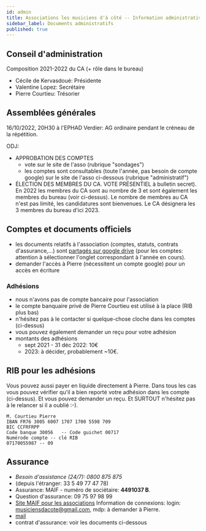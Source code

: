 ```yaml
---
id: admin
title: Associations les musiciens d'à côté -- Information administrative
sidebar_label: Documents administratifs
published: true
---
```



## Conseil d'administration

Composition 2021-2022 du CA (+ rôle dans le bureau)

- Cécile de Kervasdoué: Présidente
- Valentine Lopez: Secrétaire
- Pierre Courtieu: Trésorier

## Assemblées générales

16/10/2022, 20H30 à l'EPHAD Verdier: AG ordinaire pendant le créneau de la répétition.

ODJ:
- APPROBATION DES COMPTES
  - vote sur le site de l'asso (rubrique "sondages")
  - les comptes sont consultables (toute l'année, pas besoin de
    compte google) sur le site de l'asso ci-dessous (rubrique "administratif")
- ÉLECTION DES MEMBRES DU CA. VOTE PRÉSENTIEL à bulletin secret). En
  2022 les membres du CA sont au nombre de 3 et sont également les
  membres du bureau (voir ci-dessus). Le nombre de membres au CA
  n'est pas limité, les candidatures sont bienvenues. Le CA
  désignera les 3 membres du bureau d'ici 2023.

## Comptes et documents officiels

- les documents relatifs à l'association (comptes, statuts,
  contrats d'assurance,...) sont [partagés sur google
  drive](https://drive.google.com/drive/folders/1MAX9QrLxx7vAnOjsBh1_88Z9fx4GOfZO?usp=sharing)
  (pour les comptes: attention à sélectionner l'onglet correspondant à
  l'année en cours).
- demander l'accès à Pierre (nécessitent un compte google) pour un accès en écriture

### Adhésions

- nous n'avons pas de compte bancaire pour l'association
- le compte banquaire privé de Pierre Courtieu est utilisé à la place (RIB plus bas)
- n'hésitez pas à le contacter si quelque-chose cloche dans les comptes (ci-dessus)
- vous pouvez également demander un reçu pour votre adhésion
- montants des adhésions
  - sept 2021 - 31 déc 2022: 10€
  - 2023: à décider, probablement ~10€.

## RIB pour les adhésions

Vous pouvez aussi payer en liquide directement à Pierre. Dans tous les
cas vous pouvez vérifier qu'il a bien reporté votre adhésion dans les
compte (ci-dessus). Et vous pouvez demander un reçu. Et SURTOUT
n'hésitez pas à le relancer si il a oublié :-).


```
M. Courtieu Pierre
IBAN FR76 3005 6007 1707 1700 5598 709
BIC CCFRFRPP
Code banque 30056   -- Code guichet 00717
Numérode compte -- clé RIB
07170055987 -- 09
```


## Assurance

- *Besoin d'assistance (24/7): 0800 875 875*
- (depuis l'étranger: 33 5 49 77 47 78)
- Assurance: MAIF - numéro de sociétaire: **4491037 B**.
- Question d'assurance: 09 75 97 98 99
- [Site MAIF pour les
  associations](www.maif-associationscollectivites.fr) Information de
  connexions: login: musiciensdacote@gmail.com, mdp: à demander à
  Pierre.
- [mail](mailto:gestionsocietaire@maif.fr)
- contrat d'assurance: voir les documents ci-dessous
